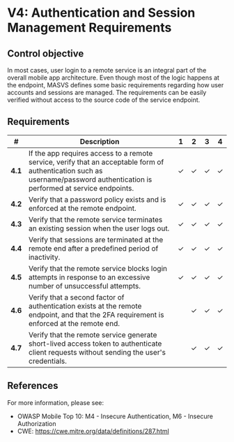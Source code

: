 # V4: Authentication and Session Management Requirements

## Control objective

In most cases, user login to a remote service is an integral part of the overall mobile app architecture. Even though most of the logic happens at the endpoint, MASVS defines some basic requirements regarding how user accounts and sessions are managed. The requirements can be easily verified without access to the source code of the service endpoint.

## Requirements

| # | Description | 1 | 2 | 3 | 4 | 
| --- | --- | --- | --- | --- | --- |
| **4.1** | If the app requires access to a remote service, verify that an acceptable form of authentication such as username/password authentication is performed at service endpoints. | ✓ | ✓ | ✓ | ✓ |
| **4.2** | Verify that a password policy exists and is enforced at the remote endpoint. | ✓ | ✓ | ✓ | ✓ |
| **4.3** | Verify that the remote service terminates an existing session when the user logs out. | ✓ | ✓ | ✓ | ✓ |
| **4.4** | Verify that sessions are terminated at the remote end after a predefined period of inactivity. | ✓ | ✓ | ✓ | ✓ |
| **4.5** | Verify that the remote service blocks login attempts in response to an excessive number of unsuccessful attempts. | ✓ | ✓ | ✓ | ✓ |
| **4.6** | Verify that a second factor of authentication exists at the remote endpoint, and that the 2FA requirement is enforced at the remote end.  |   | ✓ | ✓ | ✓ |
| **4.7** | Verify that the remote service generate short-lived access token to authenticate client requests without sending the user's credentials.  |   | ✓ | ✓ | ✓ |

## References

For more information, please see:

- OWASP Mobile Top 10: M4 - Insecure Authentication, M6 - Insecure Authorization
- CWE:  https://cwe.mitre.org/data/definitions/287.html


